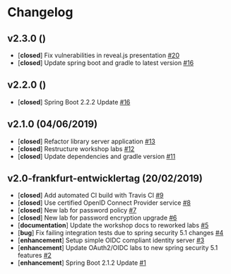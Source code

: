 # Changelog

## v2.3.0 ()
- [**closed**] Fix vulnerabilities in reveal.js presentation [#20](https://github.com/andifalk/reactive-spring-security-5-workshop/issues/20)
- [**closed**] Update spring boot and gradle to latest version [#16](https://github.com/andifalk/reactive-spring-security-5-workshop/issues/17)

## v2.2.0 ()
- [**closed**] Spring Boot 2.2.2 Update [#16](https://github.com/andifalk/reactive-spring-security-5-workshop/issues/16)

## v2.1.0 (04/06/2019)
- [**closed**] Refactor library server application [#13](https://github.com/andifalk/reactive-spring-security-5-workshop/issues/13)
- [**closed**] Restructure workshop labs [#12](https://github.com/andifalk/reactive-spring-security-5-workshop/issues/12)
- [**closed**] Update dependencies and gradle version [#11](https://github.com/andifalk/reactive-spring-security-5-workshop/issues/11)

## v2.0-frankfurt-entwicklertag (20/02/2019)
- [**closed**] Add automated CI build with Travis CI [#9](https://github.com/andifalk/reactive-spring-security-5-workshop/issues/9)
- [**closed**] Use certified OpenID Connect Provider service [#8](https://github.com/andifalk/reactive-spring-security-5-workshop/issues/8)
- [**closed**] New lab for password policy [#7](https://github.com/andifalk/reactive-spring-security-5-workshop/issues/7)
- [**closed**] New lab for password encryption upgrade [#6](https://github.com/andifalk/reactive-spring-security-5-workshop/issues/6)
- [**documentation**] Update the workshop docs to reworked labs [#5](https://github.com/andifalk/reactive-spring-security-5-workshop/issues/5)
- [**bug**] Fix failing integration tests due to spring security 5.1 changes [#4](https://github.com/andifalk/reactive-spring-security-5-workshop/issues/4)
- [**enhancement**] Setup simple OIDC compliant identity server [#3](https://github.com/andifalk/reactive-spring-security-5-workshop/issues/3)
- [**enhancement**] Update OAuth2/OIDC labs to new spring security 5.1 features [#2](https://github.com/andifalk/reactive-spring-security-5-workshop/issues/2)
- [**enhancement**] Spring Boot 2.1.2 Update  [#1](https://github.com/andifalk/reactive-spring-security-5-workshop/issues/1)
